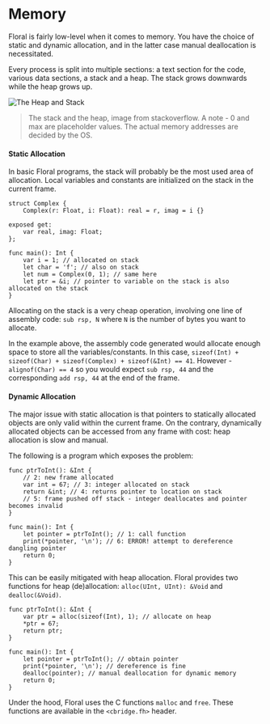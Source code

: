 #  Memory

Floral is fairly low-level when it comes to memory. You have the choice of static and dynamic allocation, and in the latter case manual deallocation is necessitated.

Every process is split into multiple sections: a text section for the code, various data sections, a stack and a heap. The stack grows downwards while the heap grows up.

![The Heap and Stack](https://i.stack.imgur.com/IgDVc.jpg)

> The stack and the heap, image from stackoverflow. A note - 0 and max are placeholder values. The actual memory addresses are decided by the OS.

#### Static Allocation

In basic Floral programs, the stack will probably be the most used area of allocation. Local variables and constants are initialized on the stack in the current frame.

```
struct Complex {
    Complex(r: Float, i: Float): real = r, imag = i {}

exposed get:
    var real, imag: Float;
};

func main(): Int {
    var i = 1; // allocated on stack
    let char = 'f'; // also on stack
    let num = Complex(0, 1); // same here
    let ptr = &i; // pointer to variable on the stack is also allocated on the stack
}
```

Allocating on the stack is a very cheap operation, involving one line of assembly code: `sub rsp, N` where `N` is the number of bytes you want to allocate.

In the example above, the assembly code generated would allocate enough space to store all the variables/constants. In this case, `sizeof(Int) + sizeof(Char) + sizeof(Complex) + sizeof(&Int) == 41`. However - `alignof(Char) == 4` so you would expect `sub rsp, 44` and the corresponding `add rsp, 44` at the end of the frame.

#### Dynamic Allocation

The major issue with static allocation is that pointers to statically allocated objects are only valid within the current frame. On the contrary, dynamically allocated objects can be accessed from any frame with cost: heap allocation is slow and manual.

The following is a program which exposes the problem:

```
func ptrToInt(): &Int {
    // 2: new frame allocated
    var int = 67; // 3: integer allocated on stack
    return &int; // 4: returns pointer to location on stack
    // 5: frame pushed off stack - integer deallocates and pointer becomes invalid
}

func main(): Int {
    let pointer = ptrToInt(); // 1: call function
    print(*pointer, '\n'); // 6: ERROR! attempt to dereference dangling pointer
    return 0;
}
```

This can be easily mitigated with heap allocation. Floral provides two functions for heap (de)allocation: `alloc(UInt, UInt): &Void` and `dealloc(&Void)`.

```
func ptrToInt(): &Int {
    var ptr = alloc(sizeof(Int), 1); // allocate on heap
    *ptr = 67;
    return ptr;
}

func main(): Int {
    let pointer = ptrToInt(); // obtain pointer
    print(*pointer, '\n'); // dereference is fine
    dealloc(pointer); // manual deallocation for dynamic memory
    return 0;
}
```

Under the hood, Floral uses the C functions `malloc` and `free`. These functions are available in the `<cbridge.fh>` header.
